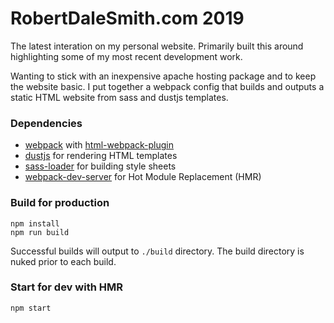 RobertDaleSmith.com 2019
==========
The latest interation on my personal website. Primarily built this around highlighting some of my most recent development work.

Wanting to stick with an inexpensive apache hosting package and to keep the website basic. I put together a webpack config that builds and outputs a static HTML website from sass and dustjs templates.

### Dependencies
- [webpack](https://github.com/webpack) with [html-webpack-plugin](https://github.com/jantimon/html-webpack-plugin)
- [dustjs](https://www.dustjs.com/) for rendering HTML templates
- [sass-loader](https://github.com/webpack-contrib/sass-loader) for building style sheets
- [webpack-dev-server](https://github.com/webpack/webpack-dev-server) for Hot Module Replacement (HMR)


### Build for production
```
npm install
npm run build
```
Successful builds will output to `./build` directory. The build directory is nuked prior to each build.


### Start for dev with HMR 
```
npm start
```
